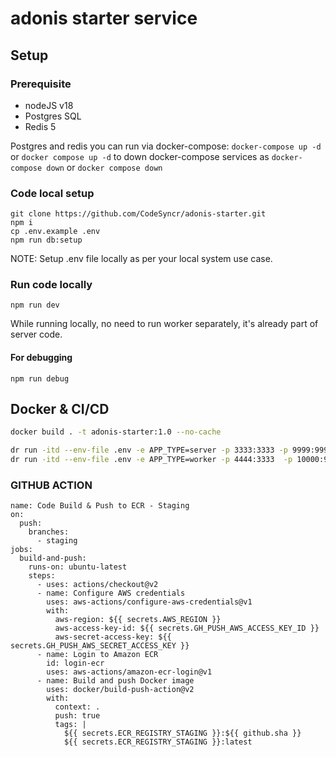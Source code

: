 # adonis starter service

## Setup

### Prerequisite

- nodeJS v18
- Postgres SQL
- Redis 5

Postgres and redis you can run via docker-compose: `docker-compose up -d` or `docker compose up -d`
to down docker-compose services as `docker-compose down` or `docker compose down`

### Code local setup

```
git clone https://github.com/CodeSyncr/adonis-starter.git
npm i
cp .env.example .env
npm run db:setup
```

NOTE: Setup .env file locally as per your local system use case.

### Run code locally

```
npm run dev
```

While running locally, no need to run worker separately, it's already part of server code.

#### For debugging

```
npm run debug
```

## Docker & CI/CD

```sh
docker build . -t adonis-starter:1.0 --no-cache

dr run -itd --env-file .env -e APP_TYPE=server -p 3333:3333 -p 9999:9999 --name server adonis-starter:1.0
dr run -itd --env-file .env -e APP_TYPE=worker -p 4444:3333  -p 10000:9999 --name worker adonis-starter:1.0
```

### GITHUB ACTION

```
name: Code Build & Push to ECR - Staging
on:
  push:
    branches:
      - staging
jobs:
  build-and-push:
    runs-on: ubuntu-latest
    steps:
      - uses: actions/checkout@v2
      - name: Configure AWS credentials
        uses: aws-actions/configure-aws-credentials@v1
        with:
          aws-region: ${{ secrets.AWS_REGION }}
          aws-access-key-id: ${{ secrets.GH_PUSH_AWS_ACCESS_KEY_ID }}
          aws-secret-access-key: ${{ secrets.GH_PUSH_AWS_SECRET_ACCESS_KEY }}
      - name: Login to Amazon ECR
        id: login-ecr
        uses: aws-actions/amazon-ecr-login@v1
      - name: Build and push Docker image
        uses: docker/build-push-action@v2
        with:
          context: .
          push: true
          tags: |
            ${{ secrets.ECR_REGISTRY_STAGING }}:${{ github.sha }}
            ${{ secrets.ECR_REGISTRY_STAGING }}:latest
```